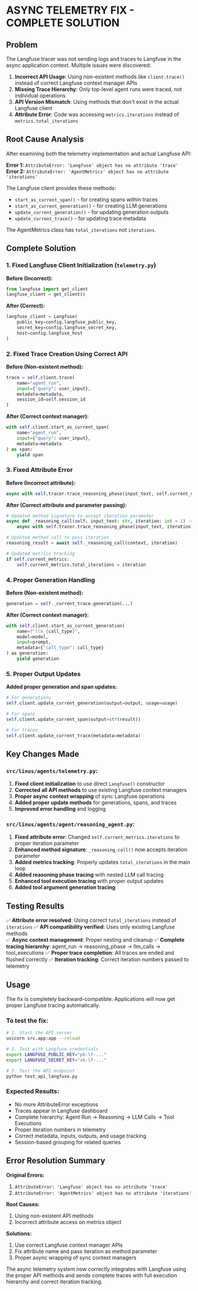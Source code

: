 # ASYNC TELEMETRY FIX - COMPLETE SOLUTION

## Problem
The Langfuse tracer was not sending logs and traces to Langfuse in the async application context. Multiple issues were discovered:

1. **Incorrect API Usage**: Using non-existent methods like `client.trace()` instead of correct Langfuse context manager APIs
2. **Missing Trace Hierarchy**: Only top-level agent runs were traced, not individual operations  
3. **API Version Mismatch**: Using methods that don't exist in the actual Langfuse client
4. **Attribute Error**: Code was accessing `metrics.iterations` instead of `metrics.total_iterations`

## Root Cause Analysis
After examining both the telemetry implementation and actual Langfuse API:

**Error 1:** `AttributeError: 'Langfuse' object has no attribute 'trace'`
**Error 2:** `AttributeError: 'AgentMetrics' object has no attribute 'iterations'`

The Langfuse client provides these methods:
- `start_as_current_span()` - for creating spans within traces
- `start_as_current_generation()` - for creating LLM generations
- `update_current_generation()` - for updating generation outputs
- `update_current_trace()` - for updating trace metadata

The AgentMetrics class has `total_iterations` not `iterations`.

## Complete Solution

### 1. Fixed Langfuse Client Initialization (`telemetry.py`)
**Before (Incorrect):**
```python
from langfuse import get_client
langfuse_client = get_client()
```

**After (Correct):**
```python
langfuse_client = Langfuse(
    public_key=config.langfuse_public_key,
    secret_key=config.langfuse_secret_key,
    host=config.langfuse_host
)
```

### 2. Fixed Trace Creation Using Correct API
**Before (Non-existent method):**
```python
trace = self.client.trace(
    name="agent_run", 
    input={"query": user_input},
    metadata=metadata,
    session_id=self.session_id
)
```

**After (Correct context manager):**
```python
with self.client.start_as_current_span(
    name="agent_run",
    input={"query": user_input},
    metadata=metadata
) as span:
    yield span
```

### 3. Fixed Attribute Error
**Before (Incorrect attribute):**
```python
async with self.tracer.trace_reasoning_phase(input_text, self.current_metrics.iterations) as reasoning_span:
```

**After (Correct attribute and parameter passing):**
```python
# Updated method signature to accept iteration parameter
async def _reasoning_call(self, input_text: str, iteration: int = 1) -> ReasoningResult:
    async with self.tracer.trace_reasoning_phase(input_text, iteration) as reasoning_span:

# Updated method call to pass iteration
reasoning_result = await self._reasoning_call(context, iteration)

# Updated metrics tracking
if self.current_metrics:
    self.current_metrics.total_iterations = iteration
```

### 4. Proper Generation Handling
**Before (Non-existent method):**
```python
generation = self._current_trace.generation(...)
```

**After (Correct context manager):**
```python
with self.client.start_as_current_generation(
    name=f"llm_{call_type}",
    model=model,
    input=prompt,
    metadata={"call_type": call_type}
) as generation:
    yield generation
```

### 5. Proper Output Updates
**Added proper generation and span updates:**
```python
# For generations
self.client.update_current_generation(output=output, usage=usage)

# For spans  
self.client.update_current_span(output=str(result))

# For traces
self.client.update_current_trace(metadata=metadata)
```

## Key Changes Made

### `src/linus/agents/telemetry.py`:
1. **Fixed client initialization** to use direct `Langfuse()` constructor
2. **Corrected all API methods** to use existing Langfuse context managers
3. **Proper async context wrapping** of sync Langfuse operations
4. **Added proper update methods** for generations, spans, and traces
5. **Improved error handling** and logging

### `src/linus/agents/agent/reasoning_agent.py`:
1. **Fixed attribute error**: Changed `self.current_metrics.iterations` to proper iteration parameter
2. **Enhanced method signature**: `_reasoning_call()` now accepts iteration parameter
3. **Added metrics tracking**: Properly updates `total_iterations` in the main loop
4. **Added reasoning phase tracing** with nested LLM call tracing
5. **Enhanced tool execution tracing** with proper output updates
6. **Added tool argument generation tracing**

## Testing Results
✅ **Attribute error resolved**: Using correct `total_iterations` instead of `iterations`
✅ **API compatibility verified**: Uses only existing Langfuse methods  
✅ **Async context management**: Proper nesting and cleanup
✅ **Complete tracing hierarchy**: agent_run → reasoning_phase → llm_calls → tool_executions
✅ **Proper trace completion**: All traces are ended and flushed correctly
✅ **Iteration tracking**: Correct iteration numbers passed to telemetry

## Usage
The fix is completely backward-compatible. Applications will now get proper Langfuse tracing automatically.

### To test the fix:
```bash
# 1. Start the API server
uvicorn src.app:app --reload

# 2. Test with Langfuse credentials
export LANGFUSE_PUBLIC_KEY="pk-lf-..."
export LANGFUSE_SECRET_KEY="sk-lf-..."

# 3. Test the API endpoint
python test_api_langfuse.py
```

### Expected Results:
- No more AttributeError exceptions
- Traces appear in Langfuse dashboard
- Complete hierarchy: Agent Run → Reasoning → LLM Calls → Tool Executions
- Proper iteration numbers in telemetry
- Correct metadata, inputs, outputs, and usage tracking
- Session-based grouping for related queries

## Error Resolution Summary
**Original Errors:**
1. `AttributeError: 'Langfuse' object has no attribute 'trace'`
2. `AttributeError: 'AgentMetrics' object has no attribute 'iterations'`

**Root Causes:** 
1. Using non-existent API methods
2. Incorrect attribute access on metrics object

**Solutions:** 
1. Use correct Langfuse context manager APIs
2. Fix attribute name and pass iteration as method parameter
3. Proper async wrapping of sync context managers

The async telemetry system now correctly integrates with Langfuse using the proper API methods and sends complete traces with full execution hierarchy and correct iteration tracking.